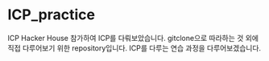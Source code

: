 # ICP_practice

ICP Hacker House 참가하여 ICP를 다뤄보았습니다.
gitclone으로 따라하는 것 외에 직접 다루어보기 위한 repository입니다.
ICP를 다루는 연습 과정을 다루어보겠습니다.
